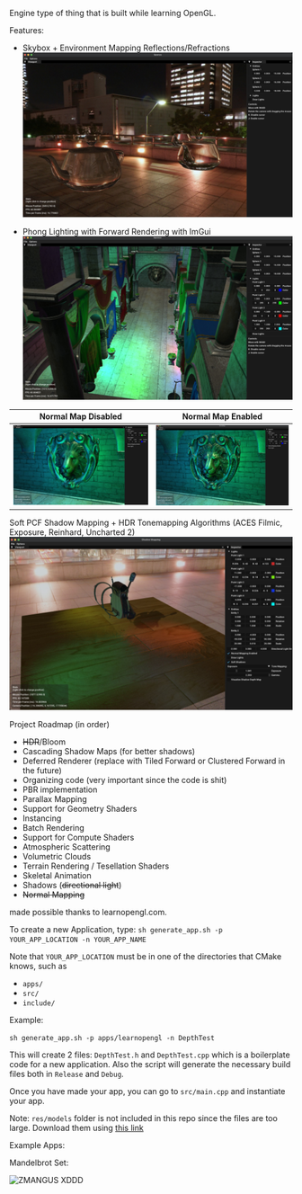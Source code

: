 Engine type of thing that is built while learning OpenGL.

Features:

* Skybox + Environment Mapping Reflections/Refractions
![wegojim](gallery/env_mapping.jpeg)

* Phong Lighting with Forward Rendering with ImGui
![sigmallionare](gallery/multiple_lights.jpeg)

Normal Map Disabled             |  Normal Map Enabled
:-------------------------:|:-------------------------:
![grind](gallery/no_normal_map.jpeg)  |  ![](gallery/yes_normal_map.jpeg)

Soft PCF Shadow Mapping + HDR Tonemapping Algorithms (ACES Filmic, Exposure, Reinhard, Uncharted 2)
![zigmus](gallery/shadow_mapping.jpeg)

Project Roadmap (in order)
* ~~HDR~~/Bloom
* Cascading Shadow Maps (for better shadows)
* Deferred Renderer (replace with Tiled Forward or Clustered Forward in the future)
* Organizing code (very important since the code is shit)
* PBR implementation
* Parallax Mapping
* Support for Geometry Shaders
* Instancing
* Batch Rendering
* Support for Compute Shaders
* Atmospheric Scattering
* Volumetric Clouds
* Terrain Rendering / Tesellation Shaders
* Skeletal Animation
* Shadows (~~directional light~~)
* ~~Normal Mapping~~

made possible thanks to learnopengl.com.

To create a new Application, type:
`sh generate_app.sh -p YOUR_APP_LOCATION -n YOUR_APP_NAME`

Note that `YOUR_APP_LOCATION` must be in one of the directories that CMake knows, such as

- `apps/`
- `src/`
- `include/`

Example:

`sh generate_app.sh -p apps/learnopengl -n DepthTest` 

This will create 2 files: `DepthTest.h` and `DepthTest.cpp` which is a boilerplate code for a new application.
Also the script will generate the necessary build files both in `Release` and `Debug`.

Once you have made your app, you can go to `src/main.cpp` and instantiate your app.

Note: 
`res/models` folder is not included in this repo since the files are too large. Download them using [this link]()

Example Apps:

Mandelbrot Set:

![ZMANGUS XDDD](gallery/giphy.gif)
